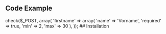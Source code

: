 ## Code Example

<?php
  $validate = new Validate();
			
  $validation = $validate->check($_POST, array(
    'firstname' => array(
      'name' => 'Vorname',
      'required' => true,
      'min' => 2,
      'max' => 30
      ),
    ));

## Installation

<?php
  require 'classes/validate.php';

## License

Open-sourced software licensed under the MIT license.
